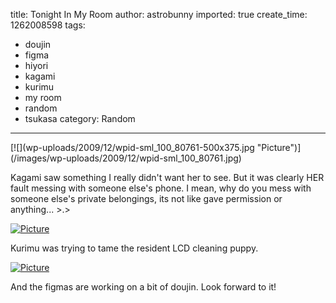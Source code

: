 title: Tonight In My Room
author: astrobunny
imported: true
create_time: 1262008598
tags:
- doujin
- figma
- hiyori
- kagami
- kurimu
- my room
- random
- tsukasa
category: Random
---
<head>
<meta http-equiv="Content-Type" content="text/html; charset=UTF-8">
<title></title>
</head>
 [![](wp-uploads/2009/12/wpid-sml_100_80761-500x375.jpg "Picture")](/images/wp-uploads/2009/12/wpid-sml_100_80761.jpg)  
  
Kagami saw something I really didn't want her to see. But it was clearly HER fault messing with someone else's phone. I mean, why do you mess with someone else's private belongings, its not like gave permission or anything... \>.\>  
<!--more-->  
 [![](wp-uploads/2009/12/wpid-sml_100_80811-500x375.jpg "Picture")](/images/wp-uploads/2009/12/wpid-sml_100_80811.jpg)  
  
Kurimu was trying to tame the resident LCD cleaning puppy.  
  
 [![](wp-uploads/2009/12/wpid-sml_100_80831-500x375.jpg "Picture")](/images/wp-uploads/2009/12/wpid-sml_100_80831.jpg)  
  
And the figmas are working on a bit of doujin. Look forward to it!